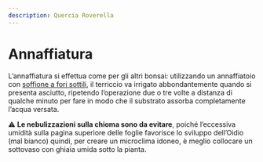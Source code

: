 ```yaml
---
description: Quercia Roverella
---
```


# Annaffiatura

L’annaffiatura si effettua come per gli altri bonsai: utilizzando un annaffiatoio con [soffione a fori sottili](https://www.pagineverdibonsai.it/prodotti/lt--3---annaffiatoio-sensei-plus---%E2%82%AC--16,90/id-2228.htm), il terriccio va irrigato abbondantemente quando si presenta asciutto, ripetendo l’operazione due o tre volte a distanza di qualche minuto per fare in modo che il substrato assorba completamente l’acqua versata.

⚠ **Le nebulizzazioni sulla chioma sono da evitare**, poiché l’eccessiva umidità sulla pagina superiore delle foglie favorisce lo sviluppo dell’Oidio \(mal bianco\) quindi, per creare un microclima idoneo, è meglio collocare un sottovaso con ghiaia umida sotto la pianta.

